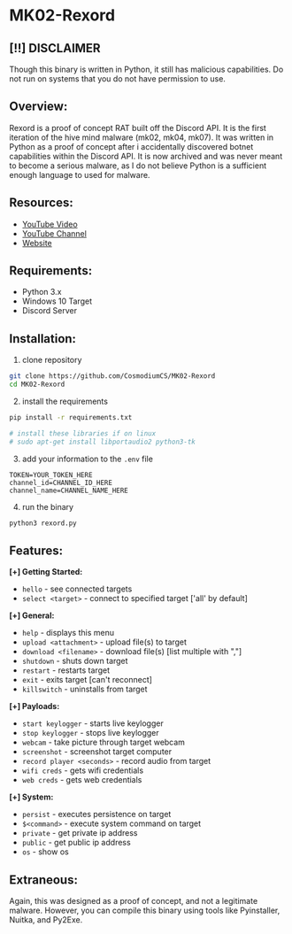 # MK02-Rexord

## [!!] DISCLAIMER
Though this binary is written in Python, it still has malicious capabilities. Do not run on systems that you do not have permission to use.

## Overview:
Rexord is a proof of concept RAT built off the Discord API. It is the first iteration of the hive mind malware (mk02, mk04, mk07). It was written in Python as a proof of concept after i accidentally discovered botnet capabilities within the Discord API. It is now archived and was never meant to become a serious malware, as I do not believe Python is a sufficient enough language to used for malware. 

## Resources:
- [YouTube Video](https://www.youtube.com/watch?v=xowncNKUziA)
- [YouTube Channel](https://youtube.com/cosmodiumcs)
- [Website](https://cosmodiumcs.com)

## Requirements:
- Python 3.x
- Windows 10 Target
- Discord Server

## Installation:
1. clone repository
```bash
git clone https://github.com/CosmodiumCS/MK02-Rexord
cd MK02-Rexord
```
2. install the requirements
```bash
pip install -r requirements.txt

# install these libraries if on linux
# sudo apt-get install libportaudio2 python3-tk
```
3. add your information to the `.env` file
```
TOKEN=YOUR_TOKEN_HERE
channel_id=CHANNEL_ID_HERE
channel_name=CHANNEL_NAME_HERE
```
4. run the binary
```bash
python3 rexord.py
```

## Features:
**[+] Getting Started:**
 - `hello` - see connected targets
 - `select <target>` - connect to specified target ['all' by default]

**[+] General:**
 - `help` - displays this menu
 - `upload <attachment>` - upload file(s) to target
 - `download <filename>` - download file(s) [list multiple with ","] 
 - `shutdown` - shuts down target
 - `restart` - restarts target
 - `exit` - exits target [can't reconnect]
 - `killswitch` - uninstalls from target
 
**[+] Payloads:**
 - `start keylogger` - starts live keylogger
 - `stop keylogger` - stops live keylogger
 - `webcam` - take picture through target webcam
 - `screenshot` - screenshot target computer
 - `record player <seconds>` - record audio from target 
 - `wifi creds` - gets wifi credentials
 - `web creds` - gets web credentials

**[+] System:**
 - `persist` - executes persistence on target
 - `$<command>` - execute system command on target
 - `private` - get private ip address
 - `public` - get public ip address
 - `os` - show os

## Extraneous:
Again, this was designed as a proof of concept, and not a legitimate malware. However, you can compile this binary using tools like Pyinstaller, Nuitka, and Py2Exe.

